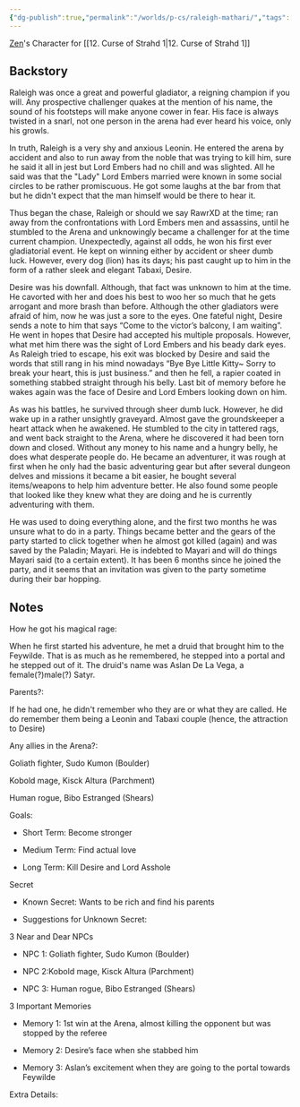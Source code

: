 ```yaml
---
{"dg-publish":true,"permalink":"/worlds/p-cs/raleigh-mathari/","tags":["Barovia","Balky"]}
---
```


[Zen](Zen.md)'s Character for [[12. Curse of Strahd 1\|12. Curse of Strahd 1]]

## Backstory

Raleigh was once a great and powerful gladiator, a reigning champion if you will. Any prospective challenger quakes at the mention of his name, the sound of his footsteps will make anyone cower in fear. His face is always twisted in a snarl, not one person in the arena had ever heard his voice, only his growls.

In truth, Raleigh is a very shy and anxious Leonin. He entered the arena by accident and also to run away from the noble that was trying to kill him, sure he said it all in jest but Lord Embers had no chill and was slighted. All he said was that the "Lady" Lord Embers married were known in some social circles to be rather promiscuous. He got some laughs at the bar from that but he didn't expect that the man himself would be there to hear it. 

Thus began the chase, Raleigh or should we say RawrXD at the time; ran away from the confrontations with Lord Embers men and assassins, until he stumbled to the Arena and unknowingly became a challenger for at the time current champion. Unexpectedly, against all odds, he won his first ever gladiatorial event. He kept on winning either by accident or sheer dumb luck. However, every dog (lion) has its days; his past caught up to him in the form of a rather sleek and elegant Tabaxi, Desire. 

Desire was his downfall. Although, that fact was unknown to him at the time. He cavorted with her and does his best to woo her so much that he gets arrogant and more brash than before. Although the other gladiators were afraid of him, now he was just a sore to the eyes. One fateful night, Desire sends a note to him that says “Come to the victor’s balcony, I am waiting”. He went in hopes that Desire had accepted his multiple proposals. However, what met him there was the sight of Lord Embers and his beady dark eyes. As Raleigh tried to escape, his exit was blocked by Desire and said the words that still rang in his mind nowadays “Bye Bye Little Kitty~ Sorry to break your heart, this is just business.” and then he fell, a rapier coated in something stabbed straight through his belly. Last bit of memory before he wakes again was the face of Desire and Lord Embers looking down on him.  

As was his battles, he survived through sheer dumb luck. However, he did wake up in a rather unsightly graveyard. Almost gave the groundskeeper a heart attack when he awakened. He stumbled to the city in tattered rags, and went back straight to the Arena, where he discovered it had been torn down and closed. Without any money to his name and a hungry belly, he does what desperate people do. He became an adventurer, it was rough at first when he only had the basic adventuring gear but after several dungeon delves and missions it became a bit easier, he bought several items/weapons to help him adventure better. He also found some people that looked like they knew what they are doing and he is currently adventuring with them. 

He was used to doing everything alone, and the first two months he was unsure what to do in a party. Things became better and the gears of the party started to click together when he almost got killed (again) and was saved by the Paladin; Mayari. He is indebted to Mayari and will do things Mayari said (to a certain extent). It has been 6 months since he joined the party, and it seems that an invitation was given to the party sometime during their bar hopping. 

  

## Notes

How he got his magical rage:   

When he first started his adventure, he met a druid that brought him to the Feywilde. That is as much as he remembered, he stepped into a portal and he stepped out of it. The druid's name was Aslan De La Vega, a female(?)male(?) Satyr.  

Parents?:   

If he had one, he didn't remember who they are or what they are called. He do remember them being a Leonin and Tabaxi couple (hence, the attraction to Desire)  

Any allies in the Arena?:  

Goliath fighter, Sudo Kumon (Boulder)

Kobold mage, Kisck Altura (Parchment)

Human rogue, Bibo Estranged (Shears)

Goals:

-   Short Term: Become stronger
    
-   Medium Term: Find actual love
    
-   Long Term: Kill Desire and Lord Asshole
    

Secret 

-   Known Secret: Wants to be rich and find his parents
    
-   Suggestions for Unknown Secret: 
    

3 Near and Dear NPCs

-   NPC 1: Goliath fighter, Sudo Kumon (Boulder)
    
-   NPC 2:Kobold mage, Kisck Altura (Parchment)
    
-   NPC 3: Human rogue, Bibo Estranged (Shears)
    

3 Important Memories

-   Memory 1: 1st win at the Arena, almost killing the opponent but was stopped by the referee
    
-   Memory 2: Desire’s face when she stabbed him
    
-   Memory 3: Aslan’s excitement when they are going to the portal towards Feywilde
    

Extra Details:

